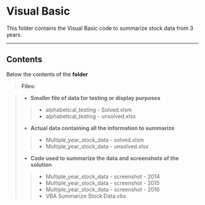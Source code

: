Visual Basic
===================


This folder contains the Visual Basic code to summarize stock data from 3 years.  

----------


Contents
-------------

Below the contents of the **folder**

> **Files:**

> - **Smaller file of data for testing or display purposes** 
>> - alphabetical_testing - Solved.xlsm 
>> - alphabetical_testing - unsolved.xlsx
> - **Actual data containing all the information to summarize** 
>> - Multiple_year_stock_data - solved.xlsm
>> - Multiple_year_stock_data - unsolved.xlsx
> - **Code used to summarize the data and screenshots of the solution** 
>> - Multiple_year_stock_data - screenshot - 2014
>> - Multiple_year_stock_data - screenshot - 2015
>> - Multiple_year_stock_data - screenshot - 2016
>> - VBA Summarize Stock Data.vbs
